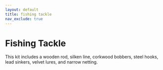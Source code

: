 ```yaml
---
layout: default
title: fishing tackle
nav_exclude: true
---
```


# Fishing Tackle

This kit includes a wooden rod, silken line, corkwood bobbers, steel hooks, lead sinkers, velvet lures, and narrow netting. 

